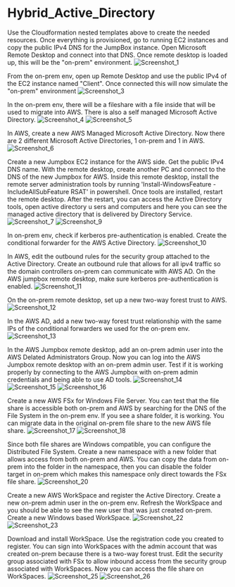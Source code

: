 # Hybrid_Active_Directory
Use the Cloudformation nested templates above to create the needed resources. Once everything is provisioned, go to running EC2 instances and copy the public IPv4 DNS for the JumpBox instance. Open Microsoft Remote Desktop and connect into that DNS. Once remote desktop is loaded up, this will be the "on-prem" environment. 
![Screenshot_1](https://user-images.githubusercontent.com/109190196/223593947-e20a01bb-1dd0-4b4b-9b03-35b482ff064e.jpg)

From the on-prem env, open up Remote Desktop and use the public IPv4 of the EC2 instance named "Client". Once connected this will now simulate the "on-prem" environment
![Screenshot_3](https://user-images.githubusercontent.com/109190196/223593996-003ebc94-0339-4912-a514-19432202ce8d.jpg)

In the on-prem env, there will be a fileshare with a file inside that will be used to migrate into AWS. There is also a self managed Microsoft Active Directory.
![Screenshot_4](https://user-images.githubusercontent.com/109190196/223594069-8ac1169a-3c56-495f-b172-7dda6d57d748.jpg)
![Screenshot_5](https://user-images.githubusercontent.com/109190196/223594144-d082f322-f807-420f-a2f0-6089ca209ba0.jpg)

In AWS, create a new AWS Managed Microsoft Active Directory. Now there are 2 different Microsoft Active Directories, 1 on-prem and 1 in AWS.
![Screenshot_6](https://user-images.githubusercontent.com/109190196/223594152-bcf7e315-44aa-4485-a05e-9a90c9feb693.jpg)

Create a new Jumpbox EC2 instance for the AWS side. Get the public IPv4 DNS name. With the remote desktop, create another PC and connect to the DNS of the new Jumpbox for AWS. Inside this remote desktop, install the remote server administration tools by running 'Install-WindowsFeature -IncludeAllSubFeature RSAT' in powershell. Once tools are installed, restart the remote desktop. After the restart, you can access the Active Directory tools, open active directory u sers and computers and here you can see the managed active directory that is delivered by Directory Service.
![Screenshot_7](https://user-images.githubusercontent.com/109190196/223594188-acf4d58a-fde5-486e-9469-17b6c59aa651.jpg)
![Screenshot_9](https://user-images.githubusercontent.com/109190196/223594278-784b9244-2951-4ef9-95d0-77df9e4aacd3.jpg)

In on-prem env, check if kerberos pre-authentication is enabled. Create the conditional forwarder for the AWS Active Directory.
![Screenshot_10](https://user-images.githubusercontent.com/109190196/223594344-2628ed61-3589-48ed-bcc6-ecc4a4362069.jpg)

In AWS, edit the outbound rules for the security group attached to the Active Directory. Create an outbound rule that allows for all ipv4 traffic so the domain controllers on-prem can communicate with AWS AD. On the AWS jumpbox remote desktop, make sure kerberos pre-authentication is enabled.
![Screenshot_11](https://user-images.githubusercontent.com/109190196/223594387-9da8195a-76ec-4bf3-a9f0-036f590536bc.jpg)

On the on-prem remote desktop, set up a new two-way forest trust to AWS.  
![Screenshot_12](https://user-images.githubusercontent.com/109190196/223594414-fe2ec188-e829-4613-a212-ddfeaa978ddf.jpg)

In the AWS AD, add a new two-way forest trust relationship with the same IPs of the conditional forwarders we used for the on-prem env.
![Screenshot_13](https://user-images.githubusercontent.com/109190196/223594439-78d7b03e-61dc-44be-832a-338a26a72d20.jpg)

In the AWS Jumpbox remote desktop, add an on-prem admin user into the AWS Delated Administrators Group. Now you can log into the AWS Jumpbox remote desktop with an on-prem admin user. Test if it is working properly by connecting to the AWS Jumpbox with on-prem admin credentials and being able to use AD tools. 
![Screenshot_14](https://user-images.githubusercontent.com/109190196/223594522-0f3bc420-efa5-450a-bace-4e6618aa85b6.jpg)
![Screenshot_15](https://user-images.githubusercontent.com/109190196/223594576-00befd9b-65fb-4a3e-babb-33bdce30f09b.jpg)
![Screenshot_16](https://user-images.githubusercontent.com/109190196/223594587-031e5457-06ee-432d-89ce-7469007a8b20.jpg)

Create a new AWS FSx for Windows File Server. You can test that the file share is accessible both on-prem and AWS by searching for the DNS of the File System in the on-prem env. If you see a share folder, it is working. You can migrate data in the original on-prem file share to the new AWS file share. 
![Screenshot_17](https://user-images.githubusercontent.com/109190196/223594611-8530cb69-4cbc-4b9d-bc85-cad54734f87f.jpg)
![Screenshot_18](https://user-images.githubusercontent.com/109190196/223594639-e9e27cab-42be-4762-9be9-598f0e273a1a.jpg)

Since both file shares are Windows compatible, you can configure the Distributed File System. Create a new namespace with a new folder that allows access from both on-prem and AWS. You can copy the data from on-prem into the folder in the namespace, then you can disable the folder target in on-prem which makes this namespace only direct towards the FSx file share. 
![Screenshot_20](https://user-images.githubusercontent.com/109190196/223594720-884ae387-3ddc-496f-b12d-6d12097b06d8.jpg)

Create a new AWS WorkSpace and register the Active Directory. Create a new on-prem admin user in the on-prem env. Refresh the WorkSpace and you should be able to see the new user that was just created on-prem. Create a new Windows based WorkSpace. 
![Screenshot_22](https://user-images.githubusercontent.com/109190196/223594853-977d7174-52cc-4873-b785-48820b63dae5.jpg)
![Screenshot_23](https://user-images.githubusercontent.com/109190196/223594871-2091ff4e-051d-450e-a4fd-a2953d59618a.jpg)

Download and install WorkSpace. Use the registration code you created to register. You can sign into WorkSpaces with the admin account that was created on-prem because there is a two-way forest trust. Edit the security group associated with FSx to allow inbound access from the security group associated with WorkSpaces. Now you can access the file share on WorkSpaces.
![Screenshot_25](https://user-images.githubusercontent.com/109190196/223594940-24a9edc4-ace2-4109-9594-abdf13a3bbe2.jpg)
![Screenshot_26](https://user-images.githubusercontent.com/109190196/223594947-f86f9ea1-d049-401d-9795-a70ad1e692a9.jpg)

